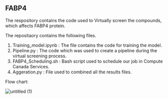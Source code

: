 ## FABP4

The respository contains the code used to Virtually screen the compounds, which affects FABP4 protein. 

The repositaory contains the following files. 

1. Training_model.ipynb : The file contains the code for training the model.
2. Pipeline.py : The code which was used to create a pipeline during the virtual screening process.
3. FABP4_Scheduling.sh : Bash script used to schedule our job in Compute Canada Services.
4. Aggeration.py : File used to combined all the results files.

Flow chart:

![untitled (1)](https://github.com/user-attachments/assets/c2a86ce1-0a45-450e-9f1c-e143e0ea3321)

